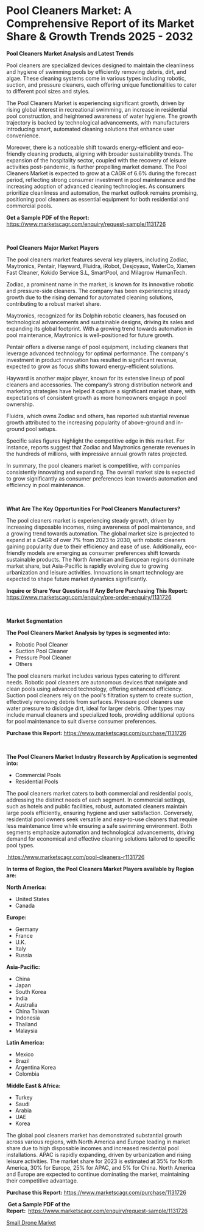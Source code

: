 <p><h1>Pool Cleaners Market: A Comprehensive Report of its Market Share & Growth Trends 2025 - 2032</h1></p><p><strong>Pool Cleaners Market Analysis and Latest Trends</strong></p>
<p><p>Pool cleaners are specialized devices designed to maintain the cleanliness and hygiene of swimming pools by efficiently removing debris, dirt, and algae. These cleaning systems come in various types including robotic, suction, and pressure cleaners, each offering unique functionalities to cater to different pool sizes and styles.</p><p>The Pool Cleaners Market is experiencing significant growth, driven by rising global interest in recreational swimming, an increase in residential pool construction, and heightened awareness of water hygiene. The growth trajectory is backed by technological advancements, with manufacturers introducing smart, automated cleaning solutions that enhance user convenience.</p><p>Moreover, there is a noticeable shift towards energy-efficient and eco-friendly cleaning products, aligning with broader sustainability trends. The expansion of the hospitality sector, coupled with the recovery of leisure activities post-pandemic, is further propelling market demand. The Pool Cleaners Market is expected to grow at a CAGR of 6.6% during the forecast period, reflecting strong consumer investment in pool maintenance and the increasing adoption of advanced cleaning technologies. As consumers prioritize cleanliness and automation, the market outlook remains promising, positioning pool cleaners as essential equipment for both residential and commercial pools.</p></p>
<p><strong>Get a Sample PDF of the Report:&nbsp;</strong> <a href="https://www.marketscagr.com/enquiry/request-sample/1131726?utm_campaign=1950&utm_medium=2&utm_source=Github&utm_content=ia&utm_term=10042025&utm_id=pool-cleaners">https://www.marketscagr.com/enquiry/request-sample/1131726</a></p>
<p>&nbsp;</p>
<p><strong>Pool Cleaners Major Market Players</strong></p>
<p><p>The pool cleaners market features several key players, including Zodiac, Maytronics, Pentair, Hayward, Fluidra, iRobot, Desjoyaux, WaterCo, Xiamen Fast Cleaner, Kokido Service S.L, SmartPool, and Milagrow HumanTech. </p><p>Zodiac, a prominent name in the market, is known for its innovative robotic and pressure-side cleaners. The company has been experiencing steady growth due to the rising demand for automated cleaning solutions, contributing to a robust market share. </p><p>Maytronics, recognized for its Dolphin robotic cleaners, has focused on technological advancements and sustainable designs, driving its sales and expanding its global footprint. With a growing trend towards automation in pool maintenance, Maytronics is well-positioned for future growth.</p><p>Pentair offers a diverse range of pool equipment, including cleaners that leverage advanced technology for optimal performance. The company's investment in product innovation has resulted in significant revenue, expected to grow as focus shifts toward energy-efficient solutions.</p><p>Hayward is another major player, known for its extensive lineup of pool cleaners and accessories. The company’s strong distribution network and marketing strategies have helped it capture a significant market share, with expectations of consistent growth as more homeowners engage in pool ownership.</p><p>Fluidra, which owns Zodiac and others, has reported substantial revenue growth attributed to the increasing popularity of above-ground and in-ground pool setups.</p><p>Specific sales figures highlight the competitive edge in this market. For instance, reports suggest that Zodiac and Maytronics generate revenues in the hundreds of millions, with impressive annual growth rates projected.</p><p>In summary, the pool cleaners market is competitive, with companies consistently innovating and expanding. The overall market size is expected to grow significantly as consumer preferences lean towards automation and efficiency in pool maintenance.</p></p>
<p>&nbsp;</p>
<p><strong>What Are The Key Opportunities For Pool Cleaners Manufacturers?</strong></p>
<p><p>The pool cleaners market is experiencing steady growth, driven by increasing disposable incomes, rising awareness of pool maintenance, and a growing trend towards automation. The global market size is projected to expand at a CAGR of over 7% from 2023 to 2030, with robotic cleaners gaining popularity due to their efficiency and ease of use. Additionally, eco-friendly models are emerging as consumer preferences shift towards sustainable products. The North American and European regions dominate market share, but Asia-Pacific is rapidly evolving due to growing urbanization and leisure activities. Innovations in smart technology are expected to shape future market dynamics significantly.</p></p>
<p><strong>Inquire or Share Your Questions If Any Before Purchasing This Report:</strong> <a href="https://www.marketscagr.com/enquiry/pre-order-enquiry/1131726?utm_campaign=1950&utm_medium=2&utm_source=Github&utm_content=ia&utm_term=10042025&utm_id=pool-cleaners">https://www.marketscagr.com/enquiry/pre-order-enquiry/1131726</a></p>
<p>&nbsp;</p>
<p><strong>Market Segmentation</strong></p>
<p><strong>The Pool Cleaners Market Analysis by types is segmented into:</strong></p>
<p><ul><li>Robotic Pool Cleaner</li><li>Suction Pool Cleaner</li><li>Pressure Pool Cleaner</li><li>Others</li></ul></p>
<p><p>The pool cleaners market includes various types catering to different needs. Robotic pool cleaners are autonomous devices that navigate and clean pools using advanced technology, offering enhanced efficiency. Suction pool cleaners rely on the pool's filtration system to create suction, effectively removing debris from surfaces. Pressure pool cleaners use water pressure to dislodge dirt, ideal for larger debris. Other types may include manual cleaners and specialized tools, providing additional options for pool maintenance to suit diverse consumer preferences.</p></p>
<p><strong>Purchase this Report:&nbsp;</strong><a href="https://www.marketscagr.com/purchase/1131726?utm_campaign=1950&utm_medium=2&utm_source=Github&utm_content=ia&utm_term=10042025&utm_id=pool-cleaners">https://www.marketscagr.com/purchase/1131726</a></p>
<p>&nbsp;</p>
<p><strong>The Pool Cleaners Market Industry Research by Application is segmented into:</strong></p>
<p><ul><li>Commercial Pools</li><li>Residential Pools</li></ul></p>
<p><p>The pool cleaners market caters to both commercial and residential pools, addressing the distinct needs of each segment. In commercial settings, such as hotels and public facilities, robust, automated cleaners maintain large pools efficiently, ensuring hygiene and user satisfaction. Conversely, residential pool owners seek versatile and easy-to-use cleaners that require less maintenance time while ensuring a safe swimming environment. Both segments emphasize automation and technological advancements, driving demand for economical and effective cleaning solutions tailored to specific pool types.</p></p>
<p><a href="https://www.marketscagr.com/pool-cleaners-r1131726?utm_campaign=1950&utm_medium=2&utm_source=Github&utm_content=ia&utm_term=10042025&utm_id=pool-cleaners">&nbsp;https://www.marketscagr.com/pool-cleaners-r1131726</a></p>
<p><strong>In terms of Region, the Pool Cleaners Market Players available by Region are:</strong></p>
<p>
    <p> <strong> North America: </strong>
        <ul>
            <li>United States</li>
            <li>Canada</li>
        </ul>
        </p> 
    <p> <strong> Europe: </strong>
        <ul>
            <li>Germany</li>
            <li>France</li>
            <li>U.K.</li>
            <li>Italy</li>
            <li>Russia</li>
        </ul>
        </p> 
    <p> <strong> Asia-Pacific: </strong>
        <ul>
            <li>China</li>
            <li>Japan</li>
            <li>South Korea</li>
            <li>India</li>
            <li>Australia</li>
            <li>China Taiwan</li>
            <li>Indonesia</li>
            <li>Thailand</li>
            <li>Malaysia</li>
        </ul>
        </p> 
    <p> <strong> Latin America: </strong>
        <ul>
            <li>Mexico</li>
            <li>Brazil</li>
            <li>Argentina Korea</li>
            <li>Colombia</li>
        </ul>
        </p> 
    <p> <strong> Middle East & Africa: </strong>
        <ul>
            <li>Turkey</li>
            <li>Saudi</li>
            <li>Arabia</li>
            <li>UAE</li>
            <li>Korea</li>
        </ul>
    </p>
    </p>
<p><p>The global pool cleaners market has demonstrated substantial growth across various regions, with North America and Europe leading in market share due to high disposable incomes and increased residential pool installations. APAC is rapidly expanding, driven by urbanization and rising leisure activities. The market share for 2023 is estimated at 35% for North America, 30% for Europe, 25% for APAC, and 5% for China. North America and Europe are expected to continue dominating the market, maintaining their competitive advantage.</p></p>
<p><strong>Purchase this Report: </strong><a href="https://www.marketscagr.com/purchase/1131726?utm_campaign=1950&utm_medium=2&utm_source=Github&utm_content=ia&utm_term=10042025&utm_id=pool-cleaners">https://www.marketscagr.com/purchase/1131726</a></p>
<p>&nbsp;<strong>Get a Sample PDF of the Report:&nbsp;&nbsp;</strong><a href="https://www.marketscagr.com/enquiry/request-sample/1131726?utm_campaign=1950&utm_medium=2&utm_source=Github&utm_content=ia&utm_term=10042025&utm_id=pool-cleaners">https://www.marketscagr.com/enquiry/request-sample/1131726</a></p>
<p><strong></strong></p>
<p><p><a href="https://github.com/rempemelon5k/Market-Research-Report-List-1/blob/main/small-drone-market.md?utm_campaign=1950&utm_medium=2&utm_source=Github&utm_content=ia&utm_term=10042025&utm_id=pool-cleaners">Small Drone Market</a></p></p>